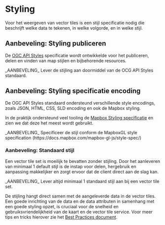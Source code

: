 # Styling

Voor het weergeven van vector tiles is een stijl specificatie nodig die beschrijft welke data te tekenen, in welke volgorde, en in welke stijl. 

## Aanbeveling: Styling publiceren

De [OGC API Styles](https://www.ogc.org/projects/groups/stylesapiswg) specificatie wordt ontwikkelde voor het publiceren, delen en vinden van map stijlen en bijbehorende resources. 

<div class="informative">
_AANBEVELING_ Lever de stijling aan doormiddel van de OCG API Styles standaard. 
</div>

## Aanbeveling: Styling specificatie encoding

De OGC API Styles standaard ondersteund verschillende style encodings, zoals JSON, HTML, CSS, SLD encoding en ook de Mapbox styling. 

In de praktijk ondersteund veel tooling de [Mapbox Styling specificatie](https://docs.mapbox.com/mapbox-gl-js/style-spec/) en zien we dat deze het meest wordt gebruikt. 

<div class="informative">
_AANBEVELING_ Specificeer de stijl conform de MapboxGL style specification (https://docs.mapbox.com/mapbox-gl-js/style-spec/) 
</div>

### Aanbeveling: Standaard stijl

Een vector tile set is moeilijk te bevatten zonder stijling. Door het aanleveren van minimaal 1 default stijl is de instap voor delen, hergebruik en aanpassing makkelijker en zorgt ervoor dat de client direct aan de slag kan. 

<div class="informative">
_AANBEVELING_ Lever altijd minimaal 1 standaard stijl aan bij een vector tile set.
</div>


De stijling hangt direct samen met de aangeleverde data in de vector tiles. Een goede inrichting van de data en de data attributen in samenhang met een goede styling opzet, is cruciaal voor de snelheid en gebruiksvriendelijkheid van de kaart en de vector tile service. Voor meer tips en tricks hierover zie het [Best Practices document]().